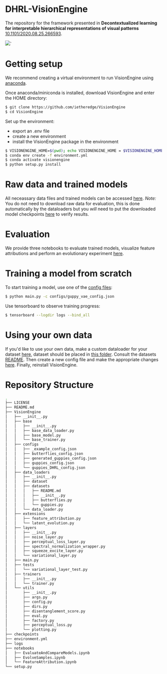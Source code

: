 # DHRL-VisionEngine

The repository for the framework presented in **Decontextualized learning for interpretable hierarchical representations of visual patterns** [10.1101/2020.08.25.266593](https://www.biorxiv.org/content/10.1101/2020.08.25.266593v1).

![](../assets/Overview.png?raw=true)`

# Getting setup
We recommend creating a virtual environment to run VisionEngine using [anaconda](https://docs.anaconda.com/anaconda/user-guide/getting-started/?gclid=EAIaIQobChMIi5mM5-Hd5wIVhsjeCh1B_AheEAAYASAAEgJ-8PD_BwE).

Once anaconda/miniconda is installed, download VisionEngine and enter the HOME directory:

```bash
$ git clone https://github.com/ietheredge/VisionEngine
$ cd VisionEngine
```

Set up the environment: 
- export an .env file
- create a new environment
- install the VisionEngine package in the environment

```bash
$ VISIONENGINE_HOME=$(pwd); echo VISIONENGINE_HOME = $VISIONENGINE_HOME > .env
$ conda env create -f environment.yml
$ conda activate visionengine
$ python setup.py install
```

# Raw data and trained models
All neceassary data files and trained models can be accessed [here](https://owncloud.gwdg.de/index.php/s/u6RQq20x1MHePl3).
*Note:* You do not need to download raw data for evaluation, this is done automatically by the dataloaders but you *will* need to put the downloaded model checkpoints [here](https://github.com/ietheredge/VisionEngine/tree/master/checkpoints) to verify results.

# Evaluation
We provide three notebooks to evaluate trained models, visualize feature attributions and perform an evolutionary experiment [here](https://github.com/ietheredge/VisionEngine/tree/master/notebooks).

# Training a model from scratch
To start training a model, use one of the [config files](https://github.com/ietheredge/VisionEngine/tree/master/VisionEngine/configs): 

```bash
$ python main.py -c configs/guppy_vae_config.json
```

Use tensorboard to observe training progress:

```bash
$ tensorboard --logdir logs --bind_all
```

# Using your own data
If you'd like to use your own data, make a custom dataloader for your dataset [here](https://github.com/ietheredge/VisionEngine/tree/master/VisionEngine/data_loaders), dataset should be placed in [this folder](https://github.com/ietheredge/VisionEngine/tree/master/VisionEngine/data_loaders/datasets). Consult the datasets [README](https://github.com/ietheredge/VisionEngine/tree/master/VisionEngine/data_loaders/datasets/README.md). Then create a new config file and make the appropriate changes [here](https://github.com/ietheredge/VisionEngine/tree/master/VisionEngine/configs). Finally, reinstall VisionEngine.

# Repository Structure
```bash
.
├── LICENSE
├── README.md
├── VisionEngine
│   ├── __init__.py
│   ├── base
│   │   ├── __init__.py
│   │   ├── base_data_loader.py
│   │   ├── base_model.py
│   │   └── base_trainer.py
│   ├── configs
│   │   ├── _example_config.json
│   │   ├── butterflies_config.json
│   │   ├── generated_guppies_config.json
│   │   ├── guppies_config.json
│   │   └── guppies_DHRL_config.json
│   ├── data_loaders
│   │   ├── __init__.py
│   │   ├── dataset
│   │   ├── datasets
│   │   │   ├── README.md
│   │   │   ├── __init__.py
│   │   │   ├── butterflies.py
│   │   │   └── guppies.py
│   │   └── data_loader.py
│   ├── extensions
│   │   ├── feature_attribution.py
│   │   └── latent_evolution.py
│   ├── layers
│   │   ├── __init__.py
│   │   ├── noise_layer.py
│   │   ├── perceptual_loss_layer.py
│   │   ├── spectral_normalization_wrapper.py
│   │   ├── squeeze_excite_layer.py
│   │   └── variational_layer.py
│   ├── main.py
│   ├── tests
│   │   └── variational_layer_test.py
│   ├── trainers
│   │   ├── __init__.py
│   │   └── trainer.py
│   └── utils
│       ├── __init__.py
│       ├── args.py
│       ├── config.py
│       ├── dirs.py
│       ├── disentanglement_score.py
│       ├── eval.py
│       ├── factory.py
│       ├── perceptual_loss.py
│       └── plotting.py
├── checkpoints
├── environment.yml
├── logs
├── notebooks
│   ├── EvaluateAndCompareModels.ipynb
│   ├── EvolveSamples.ipynb
│   └── FeatureAttribution.ipynb
└── setup.py
```
